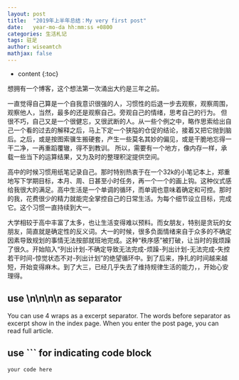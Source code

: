 ```yaml
---
layout: post
title:  "2019年上半年总结：My very first post"
date:   year-mo-da hh:mm:ss +0800
categories: 生活札记
tags: 驻足
author: wiseamtch
mathjax: false
---
```


* content
{:toc}

想拥有一个博客，这个想法第一次涌出大约是三年之前。 



一直觉得自己算是一个自我意识很强的人，习惯性的后退一步去观察，观察周围，观察他人，当然，最多的还是观察自己。旁观自己的情绪，思考自己的行为。 
但很不巧，自己又是一个很健忘，又很武断的人。从一些个例之中，略作思索给出自己一个看的过去的解释之后，马上下定一个狭隘的仓促的结论，接着又把它抛到脑后。之后，或是按图索骥生搬硬套，产生一些莫名其妙的偏见，或是干脆地忘得一干二净，一再重蹈覆辙，得不到教训。 
所以，需要有一个地方，像内存一样，承载一些当下的运算结果，又为及时的整理积淀提供空间。 

高中的时候习惯用纸笔记录自己。那时特别热衷于在一个32k的小笔记本上，郑重地写下学期目标，本月、周、日甚至小时任务，再一个一个的画上钩。这种仪式感给我很大的满足。高中生活是一个单调的循环，而单调也意味着确定和可控。那时的我，花费很少的精力就能完全掌控自己的日常生活。为每个细节设立目标，完成它。这个习惯一直持续到大一。 

大学相较于高中丰富了太多，也让生活变得难以预料。而女朋友，特别是贪玩的女朋友，简直就是确定性的反义词。大一的时候，很多负面情绪来自于众多的不确定因素导致规划的事情无法按部就班地完成。这种“秩序感”被打破，让当时的我烦躁了很久。开始陷入“列出计划-不确定导致无法完成-烦躁-列出计划-无法完成-失控若干时间-惊觉状态不对-列出计划”的绝望循环中。到了后来，挣扎的时间越来越短，开始变得麻木。到了大三，已经几乎失去了维持规律生活的能力，，开始心安理得。



## use \n\n\n\n as separator
You can use 4 wraps as a excerpt separator. The words before separator as excerpt show in the index page. When you enter the post page, you can read full article.

## use ``` for indicating code block
```
your code here
